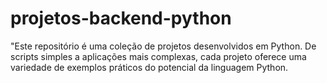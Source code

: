# projetos-backend-python
"Este repositório é uma coleção de projetos desenvolvidos em Python. De scripts simples a aplicações mais complexas, cada projeto oferece uma variedade de exemplos práticos do potencial da linguagem Python.
